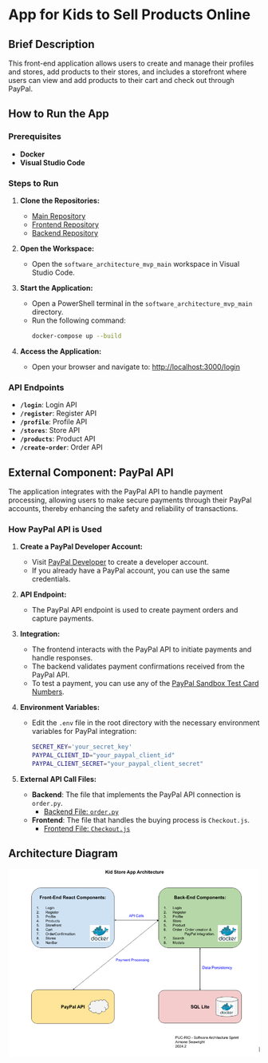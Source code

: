 # App for Kids to Sell Products Online

## Brief Description
This front-end application allows users to create and manage their profiles and stores, add products to their stores, and includes a storefront where users can view and add products to their cart and check out through PayPal.

## How to Run the App

### Prerequisites
- **Docker**
- **Visual Studio Code**

### Steps to Run

1. **Clone the Repositories:**
   - [Main Repository](https://github.com/adseawright/software_architecture_mvp_main)
   - [Frontend Repository](https://github.com/adseawright/software_architecture_mvp_frontend)
   - [Backend Repository](https://github.com/adseawright/software_architecture_mvp_backend/tree/main/software_architecture_mvp_backend)

2. **Open the Workspace:**
   - Open the `software_architecture_mvp_main` workspace in Visual Studio Code.

3. **Start the Application:**
   - Open a PowerShell terminal in the `software_architecture_mvp_main` directory.
   - Run the following command:
     ```sh
     docker-compose up --build
     ```

4. **Access the Application:**
   - Open your browser and navigate to:
     [http://localhost:3000/login](http://localhost:3000/login)

### API Endpoints
- **`/login`**: Login API
- **`/register`**: Register API
- **`/profile`**: Profile API
- **`/stores`**: Store API
- **`/products`**: Product API
- **`/create-order`**: Order API

## External Component: PayPal API
The application integrates with the PayPal API to handle payment processing, allowing users to make secure payments through their PayPal accounts, thereby enhancing the safety and reliability of transactions.

### How PayPal API is Used

1. **Create a PayPal Developer Account:**
   - Visit [PayPal Developer](https://developer.paypal.com/home/) to create a developer account.
   - If you already have a PayPal account, you can use the same credentials.

2. **API Endpoint:**
   - The PayPal API endpoint is used to create payment orders and capture payments.

3. **Integration:**
   - The frontend interacts with the PayPal API to initiate payments and handle responses.
   - The backend validates payment confirmations received from the PayPal API.
   - To test a payment, you can use any of the [PayPal Sandbox Test Card Numbers](https://developer.paypal.com/tools/sandbox/card-testing/#link-testcardnumbers).

4. **Environment Variables:**
   - Edit the `.env` file in the root directory with the necessary environment variables for PayPal integration:
     ```sh
     SECRET_KEY='your_secret_key'
     PAYPAL_CLIENT_ID="your_paypal_client_id"
     PAYPAL_CLIENT_SECRET="your_paypal_client_secret"
     ```

5. **External API Call Files:**
   - **Backend**: The file that implements the PayPal API connection is `order.py`.
     - [Backend File: `order.py`](https://github.com/adseawright/software_architecture_mvp_backend/blob/main/software_architecture_mvp_backend/app/views/order.py)
   - **Frontend**: The file that handles the buying process is `Checkout.js`.
     - [Frontend File: `Checkout.js`](https://github.com/adseawright/software_architecture_mvp_frontend/blob/main/src/components/Checkout.js)

## Architecture Diagram
![Architecture Diagram](/kidstore_architecture.PNG)
